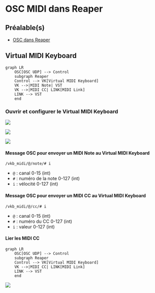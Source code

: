 
# OSC MIDI dans Reaper

## Préalable(s)

- [OSC dans Reaper](reaper/osc.md)

## Virtual MIDI Keyboard

```mermaid
graph LR
    OSC[OSC UDP] --> Control
    subgraph Reaper
    Control --> VK[Virtual MIDI Keyboard]
    VK -->|MIDI Note| VST
    VK -->|MIDI CC| LINK[MIDI Link]
    LINK --> VST
    end
```
### Ouvrir et configurer le Virtual MIDI Keyboard

![](virtual-midi-keyboard_view.png)

![](virtual-midi-keyboard_configure.png)

![](virtual-midi-keyboard_activate.png)

#### Message OSC pour envoyer un MIDI Note au Virtual MIDI Keyboard

```
/vkb_midi/@/note/# i
```
* `@` : canal 0-15 (int)
* `#` : numéro de la note 0-127 (int)
* `i` : vélocité 0-127 (int)

#### Message OSC pour envoyer un MIDI CC au Virtual MIDI Keyboard

```
/vkb_midi/@/cc/# i
```
* `@` : canal 0-15 (int)
* `#` : numéro du CC 0-127 (int)
* `i` : valeur 0-127 (int)



#### Lier les MIDI CC

```mermaid
graph LR
    OSC[OSC UDP] --> Control
    subgraph Reaper
    Control --> VK[Virtual MIDI Keyboard]
    VK -->|MIDI CC| LINK[MIDI Link]
    LINK --> VST
    end
```


![](midi_cc_link.png)